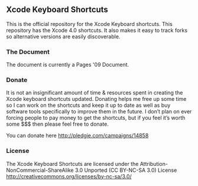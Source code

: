 ## Xcode Keyboard Shortcuts ##

This is the official repository for the Xcode Keyboard shortcuts. This repository has the Xcode 4.0 shortcuts. It also makes it easy to track forks so alternative versions are easily discoverable. 

### The Document ###

The document is currently a Pages '09 Document. 

### Donate ###

It is not an insignificant amount of time & resources spent in creating the Xcode keyboard shortcuts updated. Donating helps me free up some time so I can work on the shortcuts and keep it up to date as well as buy software tools specifically to improve them in the future. I don’t plan on ever forcing people to pay money to get the shortcuts, but if you feel it’s worth some $$$ then please feel free to donate.

You can donate here http://pledgie.com/campaigns/14858

### License ###

The Xcode Keyboard Shortcuts are licensed under the Attribution-NonCommercial-ShareAlike 3.0 Unported (CC BY-NC-SA 3.0) License http://creativecommons.org/licenses/by-nc-sa/3.0/